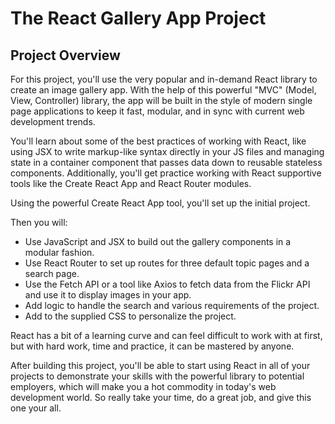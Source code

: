 # The React Gallery App Project

## Project Overview

For this project, you'll use the very popular and in-demand React library to create an image gallery app. With the help of this powerful "MVC" (Model, View, Controller) library, the app will be built in the style of modern single page applications to keep it fast, modular, and in sync with current web development trends.

You'll learn about some of the best practices of working with React, like using JSX to write markup-like syntax directly in your JS files and managing state in a container component that passes data down to reusable stateless components. Additionally, you'll get practice working with React supportive tools like the Create React App and React Router modules.

Using the powerful Create React App tool, you'll set up the initial project.

Then you will:

  - Use JavaScript and JSX to build out the gallery components in a modular fashion.
  - Use React Router to set up routes for three default topic pages and a search page.
  - Use the Fetch API or a tool like Axios to fetch data from the Flickr API and use it to display images in your app.
  - Add logic to handle the search and various requirements of the project.
  - Add to the supplied CSS to personalize the project.
  
React has a bit of a learning curve and can feel difficult to work with at first, but with hard work, time and practice, it can be mastered by anyone.

After building this project, you'll be able to start using React in all of your projects to demonstrate your skills with the powerful library to potential employers, which will make you a hot commodity in today's web development world. So really take your time, do a great job, and give this one your all.


